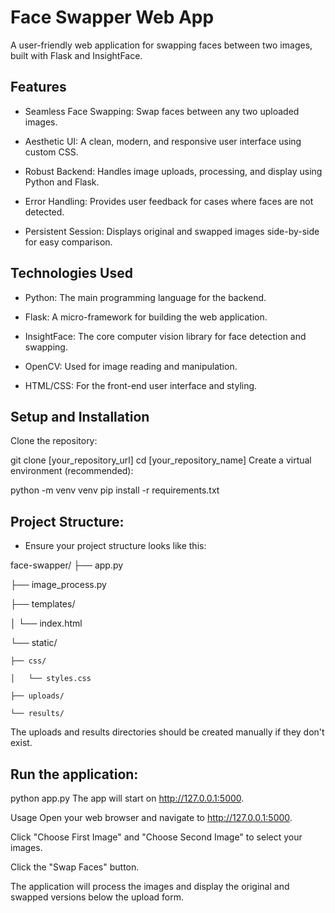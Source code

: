 # Face Swapper Web App
A user-friendly web application for swapping faces between two images, built with Flask and InsightFace.

## Features
* Seamless Face Swapping: Swap faces between any two uploaded images.

* Aesthetic UI: A clean, modern, and responsive user interface using custom CSS.

* Robust Backend: Handles image uploads, processing, and display using Python and Flask.

* Error Handling: Provides user feedback for cases where faces are not detected.

* Persistent Session: Displays original and swapped images side-by-side for easy comparison.

## Technologies Used
* Python: The main programming language for the backend.

* Flask: A micro-framework for building the web application.

* InsightFace: The core computer vision library for face detection and swapping.

* OpenCV: Used for image reading and manipulation.

* HTML/CSS: For the front-end user interface and styling.

## Setup and Installation
Clone the repository:

git clone [your_repository_url]
cd [your_repository_name]
Create a virtual environment (recommended):

python -m venv venv 
pip install -r requirements.txt

## Project Structure:
* Ensure your project structure looks like this:

face-swapper/
├── app.py

├── image_process.py

├── templates/

│   └── index.html

└── static/

    ├── css/

    │   └── styles.css

    ├── uploads/

    └── results/     

The uploads and results directories should be created manually if they don't exist.

## Run the application:

python app.py
The app will start on http://127.0.0.1:5000.

Usage
Open your web browser and navigate to http://127.0.0.1:5000.

Click "Choose First Image" and "Choose Second Image" to select your images.

Click the "Swap Faces" button.


The application will process the images and display the original and swapped versions below the upload form.


